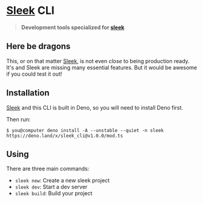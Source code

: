 # [Sleek] CLI

> **Development tools specialized for [sleek]**

## Here be dragons

This, or on that matter [Sleek], is not even _close_ to being production ready.
It's and Sleek are missing many essential features. But it would be awesome if
you could test it out!

## Installation

[Sleek] and this CLI is built in Deno, so you will need to install Deno first.

Then run:

```console
$ you@computer deno install -A --unstable --quiet -n sleek https://deno.land/x/sleek_cli@v1.0.0/mod.ts
```

## Using

There are three main commands:

- `sleek new`: Create a new sleek project
- `sleek dev`: Start a dev server
- `sleek build`: Build your project

[sleek]: https://github.com/sleekjs/sleek
